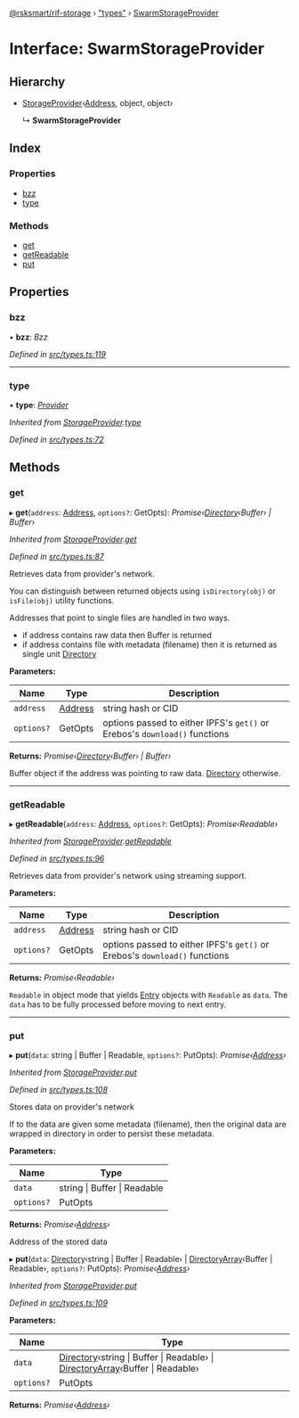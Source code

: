 [@rsksmart/rif-storage](../README.md) › ["types"](../modules/_types_.md) › [SwarmStorageProvider](_types_.swarmstorageprovider.md)

# Interface: SwarmStorageProvider

## Hierarchy

* [StorageProvider](_types_.storageprovider.md)‹[Address](../modules/_types_.md#address), object, object›

  ↳ **SwarmStorageProvider**

## Index

### Properties

* [bzz](_types_.swarmstorageprovider.md#bzz)
* [type](_types_.swarmstorageprovider.md#type)

### Methods

* [get](_types_.swarmstorageprovider.md#get)
* [getReadable](_types_.swarmstorageprovider.md#getreadable)
* [put](_types_.swarmstorageprovider.md#put)

## Properties

###  bzz

• **bzz**: *Bzz*

*Defined in [src/types.ts:119](https://github.com/rsksmart/rds-libjs/blob/813b1b1/src/types.ts#L119)*

___

###  type

• **type**: *[Provider](../enums/_types_.provider.md)*

*Inherited from [StorageProvider](_types_.storageprovider.md).[type](_types_.storageprovider.md#type)*

*Defined in [src/types.ts:72](https://github.com/rsksmart/rds-libjs/blob/813b1b1/src/types.ts#L72)*

## Methods

###  get

▸ **get**(`address`: [Address](../modules/_types_.md#address), `options?`: GetOpts): *Promise‹[Directory](../modules/_types_.md#directory)‹Buffer› | Buffer›*

*Inherited from [StorageProvider](_types_.storageprovider.md).[get](_types_.storageprovider.md#get)*

*Defined in [src/types.ts:87](https://github.com/rsksmart/rds-libjs/blob/813b1b1/src/types.ts#L87)*

Retrieves data from provider's network.

You can distinguish between returned objects using `isDirectory(obj)` or `isFile(obj)` utility functions.

Addresses that point to single files are handled in two ways.
 - if address contains raw data then Buffer is returned
 - if address contains file with metadata (filename) then it is returned as single unit [Directory](../modules/_types_.md#directory)

**Parameters:**

Name | Type | Description |
------ | ------ | ------ |
`address` | [Address](../modules/_types_.md#address) | string hash or CID |
`options?` | GetOpts | options passed to either IPFS's `get()` or Erebos's `download()` functions |

**Returns:** *Promise‹[Directory](../modules/_types_.md#directory)‹Buffer› | Buffer›*

Buffer object if the address was pointing to raw data. [Directory](../modules/_types_.md#directory) otherwise.

___

###  getReadable

▸ **getReadable**(`address`: [Address](../modules/_types_.md#address), `options?`: GetOpts): *Promise‹Readable›*

*Inherited from [StorageProvider](_types_.storageprovider.md).[getReadable](_types_.storageprovider.md#getreadable)*

*Defined in [src/types.ts:96](https://github.com/rsksmart/rds-libjs/blob/813b1b1/src/types.ts#L96)*

Retrieves data from provider's network using streaming support.

**Parameters:**

Name | Type | Description |
------ | ------ | ------ |
`address` | [Address](../modules/_types_.md#address) | string hash or CID |
`options?` | GetOpts | options passed to either IPFS's `get()` or Erebos's `download()` functions |

**Returns:** *Promise‹Readable›*

`Readable` in object mode that yields [Entry](../modules/_types_.md#entry) objects with `Readable` as `data`. The `data` has to be fully processed before moving to next entry.

___

###  put

▸ **put**(`data`: string | Buffer | Readable, `options?`: PutOpts): *Promise‹[Address](../modules/_types_.md#address)›*

*Inherited from [StorageProvider](_types_.storageprovider.md).[put](_types_.storageprovider.md#put)*

*Defined in [src/types.ts:108](https://github.com/rsksmart/rds-libjs/blob/813b1b1/src/types.ts#L108)*

Stores data on provider's network

If to the data are given some metadata (filename), then the original data are wrapped in directory
in order to persist these metadata.

**Parameters:**

Name | Type |
------ | ------ |
`data` | string &#124; Buffer &#124; Readable |
`options?` | PutOpts |

**Returns:** *Promise‹[Address](../modules/_types_.md#address)›*

Address of the stored data

▸ **put**(`data`: [Directory](../modules/_types_.md#directory)‹string | Buffer | Readable› | [DirectoryArray](../modules/_types_.md#directoryarray)‹Buffer | Readable›, `options?`: PutOpts): *Promise‹[Address](../modules/_types_.md#address)›*

*Inherited from [StorageProvider](_types_.storageprovider.md).[put](_types_.storageprovider.md#put)*

*Defined in [src/types.ts:109](https://github.com/rsksmart/rds-libjs/blob/813b1b1/src/types.ts#L109)*

**Parameters:**

Name | Type |
------ | ------ |
`data` | [Directory](../modules/_types_.md#directory)‹string &#124; Buffer &#124; Readable› &#124; [DirectoryArray](../modules/_types_.md#directoryarray)‹Buffer &#124; Readable› |
`options?` | PutOpts |

**Returns:** *Promise‹[Address](../modules/_types_.md#address)›*
